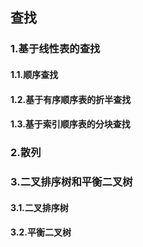 ## 查找

### 1.基于线性表的查找

#### 1.1.顺序查找

#### 1.2.基于有序顺序表的折半查找

#### 1.3.基于索引顺序表的分块查找

### 2.散列

### 3.二叉排序树和平衡二叉树

#### 3.1.二叉排序树

#### 3.2.平衡二叉树

